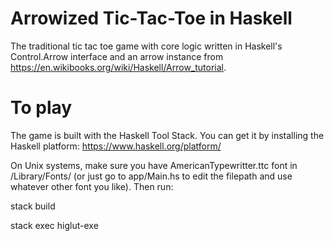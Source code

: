 # Arrowized Tic-Tac-Toe in Haskell
The traditional tic tac toe game with core logic written in Haskell's Control.Arrow interface and an arrow instance from https://en.wikibooks.org/wiki/Haskell/Arrow_tutorial.

# To play
The game is built with the Haskell Tool Stack. You can get it by installing the Haskell platform: https://www.haskell.org/platform/

On Unix systems, make sure you have AmericanTypewritter.ttc font in /Library/Fonts/ (or just go to app/Main.hs to edit the filepath and use whatever other font you like).
Then run: 

stack build

stack exec higlut-exe
